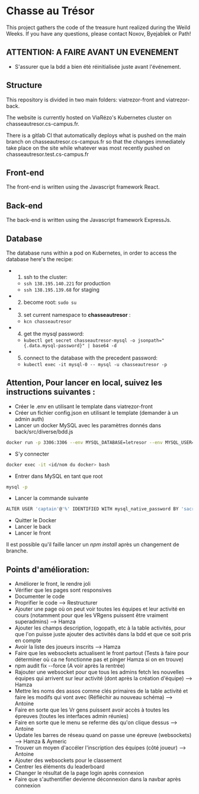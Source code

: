 # Chasse au Trésor

This project gathers the code of the treasure hunt realized during the Weild Weeks.
If you have any questions, please contact Noxov, Byejablek or Path!

## ATTENTION: A FAIRE AVANT UN EVENEMENT

- S'assurer que la bdd a bien été réinitialisée juste avant l'événement.

## Structure

This repository is divided in two main folders: viatrezor-front and viatrezor-back.

The website is currently hosted on ViaRézo's Kubernetes cluster on chasseautresor.cs-campus.fr.

There is a gitlab CI that automatically deploys what is pushed on the main branch on chasseautresor.cs-campus.fr so that the changes immediately take place on the site while whatever was most recently pushed on chasseautresor.test.cs-campus.fr

## Front-end

The front-end is written using the Javascript framework React.

## Back-end

The back-end is written using the Javascript framework ExpressJs.

## Database

The database runs within a pod on Kubernetes, in order to access the database here's the recipe:

- 1. ssh to the cluster:

  - `ssh 138.195.140.221` for production
  - `ssh 138.195.139.68` for staging

- 2. become root: `sudo su`
- 3. set current namespace to **chasseautresor** :

  - `kcn chasseautresor`

- 4. get the mysql password:

  - `kubectl get secret chasseautresor-mysql -o jsonpath="{.data.mysql-password}" | base64 -d`

- 5. connect to the database with the precedent password:

  - `kubectl exec -it mysql-0 -- mysql -u chasseautresor -p`

## Attention, Pour lancer en local, suivez les instructions suivantes :

- Créer le .env en utilisant le template dans viatrezor-front
- Créer un fichier config.json en utilisant le template (demander à un admin auth)
- Lancer un docker MySQL avec les paramètres donnés dans back/src/diverse/bdd.js

```bash
docker run -p 3306:3306 --env MYSQL_DATABASE=letresor --env MYSQL_USER=captain --env MYSQL_PASSWORD=sacrebleu --env MYSQL_ROOT_PASSWORD=poney -d mysql
```

- S'y connecter

```bash
docker exec -it <id/nom du docker> bash
```

- Entrer dans MySQL en tant que root

```bash
mysql -p
```

- Lancer la commande suivante

```bash
ALTER USER 'captain'@'%' IDENTIFIED WITH mysql_native_password BY 'sacrebleu';
```

- Quitter le Docker
- Lancer le back
- Lancer le front

Il est possible qu'il faille lancer un _npm install_ après un changement de branche.

## Points d'amélioration:

- Améliorer le front, le rendre joli
- Vérifier que les pages sont responsives
- Documenter le code
- Proprifier le code --> Restructurer
- Ajouter une page où on peut voir toutes les équipes et leur activité en cours (notamment pour que les VRgens puissent être vraiment superadmins) --> Hamza
- Ajouter les champs description, logopath, etc à la table activités, pour que l'on puisse juste ajouter des activités dans la bdd et que ce soit pris en compte
- Avoir la liste des joueurs inscrits --> Hamza
- Faire que les websockets actualisent le front partout (Tests à faire pour déterminer où ca ne fonctionne pas et pinger Hamza si on en trouve)
- npm audit fix --force (A voir après la rentrée)
- Rajouter une websocket pour que tous les admins fetch les nouvelles équipes qui arrivent sur leur activité (dont après la création d'équipe) --> Hamza
- Mettre les noms des assos comme clés primaires de la table activité et faire les modifs qui vont avec (Réfléchir au nouveau schéma) --> Antoine
- Faire en sorte que les Vr gens puissent avoir accès à toutes les épreuves (toutes les interfaces admin réunies)
- Faire en sorte que le menu se referme dès qu'on clique dessus --> Antoine
- Update les barres de réseau quand on passe une épreuve (websockets) --> Hamza & Aymeric
- Trouver un moyen d'accéler l'inscription des équipes (côté joueur) --> Antoine
- Ajouter des websockets pour le classement
- Centrer les éléments du leaderboard
- Changer le résultat de la page login après connexion
- Faire que s'authentifier devienne déconnexion dans la navbar après connexion
